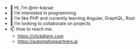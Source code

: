 - 👋 Hi, I’m @mr-kaysar
- 👀 I’m interested in programming
- 🌱 I’m like PHP and currently learning Angular, GraphQL, Rust
- 💞️ I’m looking to collaborate on projects
- 📫 How to reach me:
    - https://clickdigim.com
    - https://automationpartners.ai

<!---
mr-kaysar/mr-kaysar is a ✨ special ✨ repository because its `README.md` (this file) appears on your GitHub profile.
You can click the Preview link to take a look at your changes.
--->
